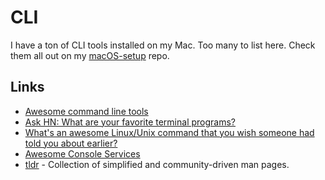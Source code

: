 # CLI

I have a ton of CLI tools installed on my Mac. Too many to list here. Check them all out on my [macOS-setup](https://github.com/woodrowpearson/macOS-setup/blob/master/Brewfile) repo.

## Links

* [Awesome command line tools](https://github.com/learn-anything/command-line-tools#readme)
* [Ask HN: What are your favorite terminal programs?](https://news.ycombinator.com/item?id=17011227)
* [What's an awesome Linux/Unix command that you wish someone had told you about earlier?](https://twitter.com/b0rk/status/993165679833567233)
* [Awesome Console Services](https://github.com/chubin/awesome-console-services#readme)
* [tldr](https://github.com/tldr-pages/tldr) - Collection of simplified and community-driven man pages.

